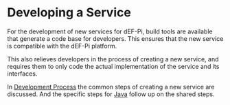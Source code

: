 # Developing a Service

For the development of new services for dEF-Pi, build tools are available that generate a code base for developers. This ensures that the new service is compatible with the dEF-Pi platform.

This also relieves developers in the process of creating a new service, and requires them to only code the actual implementation of the service and its interfaces. 

In [Development Process](developing-a-service/development-process.md) the common steps of creating a new service are discussed. And the specific steps for [Java](developing-a-service/java-tutorial.md) follow up on the shared steps.